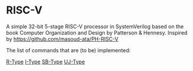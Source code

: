 # RISC-V
A simple 32-bit 5-stage RISC-V processor in SystemVerilog based on the book Computer Organization and Design by Patterson &amp; Hennesy. Inspired by https://github.com/masoud-ata/PH-RISC-V


The list of commands that are (to be) implemented:

[R-Type](design/r_type.md)
[I-Type](design/i_type.md)
[SB-Type](design/sb_type.md)
[UJ-Type](design/uj_type.md)
